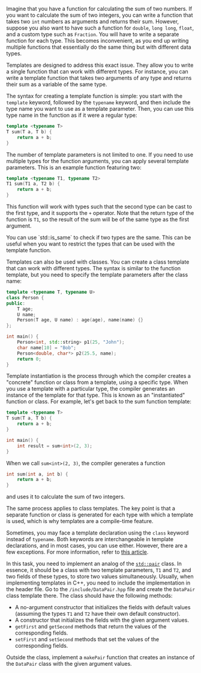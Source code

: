 Imagine that you have a function for calculating the sum of two numbers. If you want to calculate the sum of two integers, you can write a function that takes two `int` numbers as arguments and returns their sum. However, suppose you also want to have such a function for `double`, `long long`, `float`, and a custom type such as `Fraction`. You will have to write a separate function for each type. This becomes inconvenient, as you end up writing multiple functions that essentially do the same thing but with different data types.

Templates are designed to address this exact issue. They allow you to write a single function that can work with different types. For instance, you can write a template function that takes two arguments of any type and returns their sum as a variable of the same type.

The syntax for creating a template function is simple: you start with the `template` keyword, followed by the `typename` keyword, and then include the type name you want to use as a template parameter. Then, you can use this type name in the function as if it were a regular type:

```cpp
template <typename T>
T sum(T a, T b) {
    return a + b;
}
```

The number of template parameters is not limited to one. If you need to use multiple types for the function arguments, you can apply several template parameters. This is an example function featuring two:
```cpp
template <typename T1, typename T2>
T1 sum(T1 a, T2 b) {
    return a + b;
}
```
This function will work with types such that the second type can be cast to the first type, and it supports the `+` operator. Note that the return type of the function is `T1`, so the result of the sum will be of the same type as the first argument.

<div class="hint">
    You can use `std::is_same` to check if two types are the same. This can be useful when you want to restrict the types that can be used with the template function.
</div>

Templates can also be used with classes. You can create a class template that can work with different types. The syntax is similar to the function template, but you need to specify the template parameters after the class name:
```cpp
template <typename T, typename U>
class Person {
public:
    T age;
    U name;
    Person(T age, U name) : age(age), name(name) {}
};

int main() {
    Person<int, std::string> p1(25, "John");
    char name[10] = "Bob";
    Person<double, char*> p2(25.5, name);
    return 0;
}
```

Template instantiation is the process through which the compiler creates a "concrete" function or class from a template, using a specific type. When you use a template with a particular type, the compiler generates an instance of the template for that type. This is known as an "instantiated" function or class. For example, let's get back to the sum function template:
```cpp
template <typename T>
T sum(T a, T b) {
    return a + b;
}

int main() {
    int result = sum<int>(2, 3);
}
```
When we call `sum<int>(2, 3)`, the compiler generates a function
```cpp
int sum(int a, int b) {
    return a + b;
}
```
and uses it to calculate the sum of two integers.

The same process applies to class templates. The key point is that a separate function or class is generated for each type with which a template is used, which is why templates are a compile-time feature.

Sometimes, you may face a template declaration using the `class` keyword instead of `typename`. Both keywords are interchangeable in template declarations, and in most cases, you can use either. However, there are a few exceptions. For more information, refer to [this article](https://mariusbancila.ro/blog/2021/03/15/typename-or-class/).

In this task, you need to implement an analog of the [`std::pair`](https://en.cppreference.com/w/cpp/utility/pair) class. In essence, it should be a class with two template parameters, `T1` and `T2`, and two fields of these types, to store two values simultaneously.
Usually, when implementing templates in C++, you need to include the implementation in the header file. Go to the `/include/DataPair.hpp` file and create the `DataPair` class template there. The class should have the following methods:
- A no-argument constructor that initializes the fields with default values (assuming the types `T1` and `T2` have their own default constructor).
- A constructor that initializes the fields with the given argument values.
- `getFirst` and `getSecond` methods that return the values of the corresponding fields.
- `setFirst` and `setSecond` methods that set the values of the corresponding fields.

Outside the class, implement a `makePair` function that creates an instance of the `DataPair` class with the given argument values.
